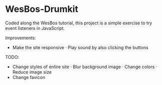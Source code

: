 # WesBos-Drumkit
Coded along the WesBos tutorial, this project is a simple exercise to try event listeners in JavaScript.

Improvements:
- Make the site responsive
    · Play sound by also clicking the buttons

TODO:
- Change styles of entire site
    · Blur background image
    · Change colors
    · Reduce image size
- Change favicon